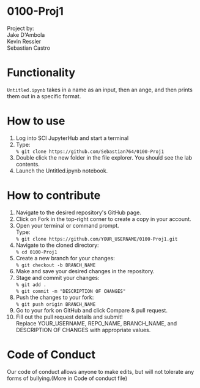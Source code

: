 # 0100-Proj1
<p>Project by:  
<br>Jake D'Ambola  
<br>Kevin Ressler  
<br>Sebastian Castro</p>

# Functionality
`Untitled.ipynb` takes in a name as an input, then an ange, and then prints them out in a specific format.

# How to use
1. Log into SCI JupyterHub and start a terminal
1. Type:\
`% git clone https://github.com/Sebastian764/0100-Proj1` 
1. Double click the new folder in the file explorer. You should see the lab contents.
1. Launch the Untitled.ipynb notebook.

# How to contribute
1. Navigate to the desired repository's GitHub page.
1. Click on Fork in the top-right corner to create a copy in your account.
1. Open your terminal or command prompt.\
Type:\
`% git clone https://github.com/YOUR_USERNAME/0100-Proj1.git`
1. Navigate to the cloned directory:\
`% cd 0100-Proj1`
1. Create a new branch for your changes:\
`% git checkout -b BRANCH_NAME`
1. Make and save your desired changes in the repository.
1. Stage and commit your changes:\
`% git add .`\
`% git commit -m "DESCRIPTION OF CHANGES"`
1. Push the changes to your fork:\
`% git push origin BRANCH_NAME`
1. Go to your fork on GitHub and click Compare & pull request.
1. Fill out the pull request details and submit!\
Replace YOUR_USERNAME, REPO_NAME, BRANCH_NAME, and DESCRIPTION OF CHANGES with appropriate values.

# Code of Conduct
Our code of conduct allows anyone to make edits, but will not tolerate any forms of bullying.(More in Code of conduct file)

